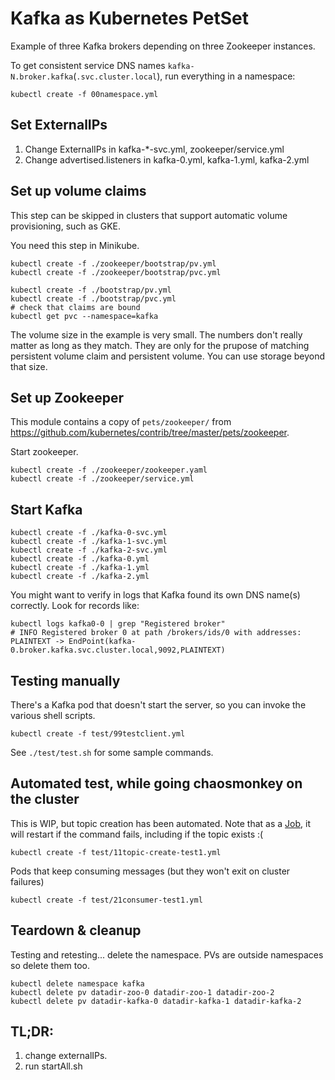
# Kafka as Kubernetes PetSet

Example of three Kafka brokers depending on three Zookeeper instances.

To get consistent service DNS names `kafka-N.broker.kafka`(`.svc.cluster.local`), run everything in a namespace:
```
kubectl create -f 00namespace.yml
```

## Set ExternalIPs
1. Change ExternalIPs in kafka-*-svc.yml, zookeeper/service.yml
2. Change advertised.listeners in kafka-0.yml, kafka-1.yml, kafka-2.yml


## Set up volume claims

This step can be skipped in clusters that support automatic volume provisioning, such as GKE.

You need this step in Minikube.

```
kubectl create -f ./zookeeper/bootstrap/pv.yml
kubectl create -f ./zookeeper/bootstrap/pvc.yml
```

```
kubectl create -f ./bootstrap/pv.yml
kubectl create -f ./bootstrap/pvc.yml
# check that claims are bound
kubectl get pvc --namespace=kafka
```

The volume size in the example is very small. The numbers don't really matter as long as they match. They are only for the prupose of matching persistent volume claim and persistent volume. You can use storage beyond that size.

## Set up Zookeeper

This module contains a copy of `pets/zookeeper/` from https://github.com/kubernetes/contrib/tree/master/pets/zookeeper.

Start zookeeper.
```
kubectl create -f ./zookeeper/zookeeper.yaml
kubectl create -f ./zookeeper/service.yml
```

## Start Kafka

```
kubectl create -f ./kafka-0-svc.yml
kubectl create -f ./kafka-1-svc.yml
kubectl create -f ./kafka-2-svc.yml
kubectl create -f ./kafka-0.yml
kubectl create -f ./kafka-1.yml
kubectl create -f ./kafka-2.yml
```

You might want to verify in logs that Kafka found its own DNS name(s) correctly. Look for records like:
```
kubectl logs kafka0-0 | grep "Registered broker"
# INFO Registered broker 0 at path /brokers/ids/0 with addresses: PLAINTEXT -> EndPoint(kafka-0.broker.kafka.svc.cluster.local,9092,PLAINTEXT)
```

## Testing manually

There's a Kafka pod that doesn't start the server, so you can invoke the various shell scripts.
```
kubectl create -f test/99testclient.yml
```

See `./test/test.sh` for some sample commands.

## Automated test, while going chaosmonkey on the cluster

This is WIP, but topic creation has been automated. Note that as a [Job](http://kubernetes.io/docs/user-guide/jobs/), it will restart if the command fails, including if the topic exists :(
```
kubectl create -f test/11topic-create-test1.yml
```

Pods that keep consuming messages (but they won't exit on cluster failures)
```
kubectl create -f test/21consumer-test1.yml
```

## Teardown & cleanup

Testing and retesting... delete the namespace. PVs are outside namespaces so delete them too.
```
kubectl delete namespace kafka
kubectl delete pv datadir-zoo-0 datadir-zoo-1 datadir-zoo-2
kubectl delete pv datadir-kafka-0 datadir-kafka-1 datadir-kafka-2
```

## TL;DR: 
1. change externalIPs. 
2. run startAll.sh
